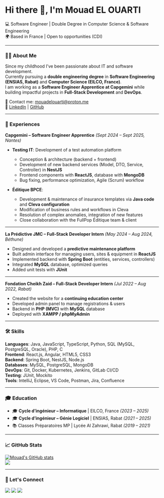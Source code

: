 Hi there 👋, I'm Mouad EL OUARTI
=================================================================

💻 Software Engineer | Double Degree in Computer Science & Software Engineering  
🌍 Based in France | Open to opportunities (CDI)  

---

### 👨‍💻 About Me
Since my childhood I’ve been passionate about IT and software development.  
Currently pursuing a **double engineering degree** in **Software Engineering (ENSIAS, Rabat)** and **Computer Science (EILCO, France)**.  
I am working as a **Software Engineer Apprentice at Capgemini** while building impactful projects in **Full-Stack Development** and **DevOps**.  

📩 Contact me: [mouadelouarti@proton.me](mailto:mouadelouarti@proton.me)  
🔗 [LinkedIn](https://www.linkedin.com/in/mouad-el-ouarti) | [GitHub](https://github.com/ME7502)  

---

### 💼 Experiences

**Capgemini – Software Engineer Apprentice** *(Sept 2024 – Sept 2025, Nantes)*  
- **Testing IT**: Development of a test automation platform  
  - Conception & architecture (backend + frontend)  
  - Development of new backend services (Model, DTO, Service, Controller) in **NestJS**  
  - Frontend components with **ReactJS**, database with **MongoDB**  
  - Bug fixing, performance optimization, Agile (Scrum) workflow  

- **Éditique BPCE**:  
  - Development & maintenance of insurance templates via **Java code** and **Cleva configuration**  
  - Modification of business rules and workflows in Cleva  
  - Resolution of complex anomalies, integration of new features  
  - Close collaboration with the FullPop Éditique team & client  

---

**La Prédictive JMC – Full-Stack Developer Intern** *(May 2024 – Aug 2024, Béthune)*  
- Designed and developed a **predictive maintenance platform**  
- Built admin interface for managing users, sites & equipment in **ReactJS**  
- Implemented backend with **Spring Boot** (entities, services, controllers)  
- Integrated **MySQL** database, optimized queries  
- Added unit tests with **JUnit**  

---

**Fondation Cheikh Zaid – Full-Stack Developer Intern** *(Jul 2022 – Aug 2022, Rabat)*  
- Created the website for a **continuing education center**  
- Developed admin panel to manage registrations & users  
- Backend in **PHP (MVC)** with **MySQL** database  
- Deployed with **XAMPP / phpMyAdmin**  

---

### 🛠️ Skills

**Languages**: Java, JavaScript, TypeScript, Python, SQL (MySQL, PostgreSQL, Oracle), PHP, C  
**Frontend**: React.js, Angular, HTML5, CSS3  
**Backend**: Spring Boot, NestJS, Node.js  
**Databases**: MySQL, PostgreSQL, MongoDB  
**DevOps**: Git, Docker, Kubernetes, Jenkins, GitLab CI/CD  
**Testing**: JUnit, Mockito  
**Tools**: IntelliJ, Eclipse, VS Code, Postman, Jira, Confluence  

---

### 🎓 Education

- 🎓 **Cycle d’ingénieur – Informatique** | EILCO, France *(2023 – 2025)*  
- 🎓 **Cycle d’ingénieur – Génie Logiciel** | ENSIAS, Rabat *(2021 – 2025)*  
- 📚 Classes Préparatoires MP | Lycée Al Zahrawi, Rabat *(2019 – 2021)*  

---

### 📈 GitHub Stats

<a href="http://www.github.com/ME7502"><img src="https://github-readme-stats.vercel.app/api?username=ME7502&show_icons=true&count_private=true&hide_border=true&title_color=0891b2&text_color=ffffff&icon_color=0891b2&bg_color=1c1917" alt="Mouad's GitHub stats" /></a>  
<a href="http://www.github.com/ME7502"><img src="https://github-readme-streak-stats.herokuapp.com/?user=ME7502&stroke=ffffff&background=1c1917&ring=0891b2&fire=0891b2&currStreakNum=ffffff&currStreakLabel=0891b2&sideNums=ffffff&sideLabels=ffffff&dates=ffffff&hide_border=true" /></a>  

---

### 🤝 Let's Connect
<p align="left"> 
<a href="https://www.linkedin.com/in/mouad-el-ouarti" target="_blank"><img src="https://img.shields.io/badge/LinkedIn-0891b2?style=for-the-badge&logo=linkedin&logoColor=white"/></a>
<a href="https://github.com/ME7502" target="_blank"><img src="https://img.shields.io/badge/GitHub-1c1917?style=for-the-badge&logo=github&logoColor=white"/></a>
<a href="mailto:mouadelouarti@proton.me" target="_blank"><img src="https://img.shields.io/badge/Email-ec3750?style=for-the-badge&logo=gmail&logoColor=white"/></a>
</p>
